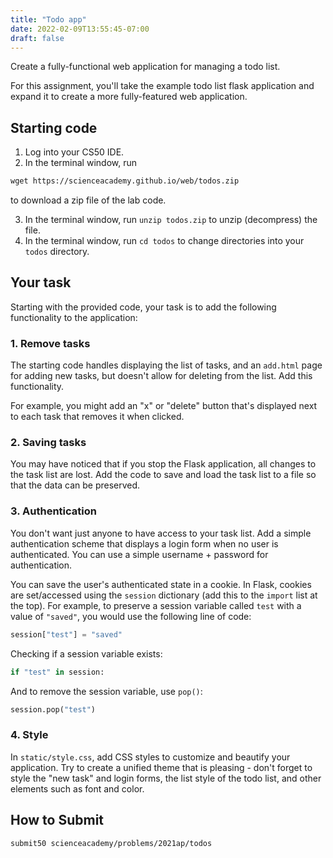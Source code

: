 ```yaml
---
title: "Todo app"
date: 2022-02-09T13:55:45-07:00
draft: false
---
```

Create a fully-functional web application for managing a todo list.
<!--more-->

For this assignment, you'll take the example todo list flask application and expand it to create a more fully-featured web application.

## Starting code

1. Log into your CS50 IDE.
2. In the terminal window, run

```md
wget https://scienceacademy.github.io/web/todos.zip
```

 to download a zip file of the lab code.

3. In the terminal window, run `unzip todos.zip` to unzip (decompress) the file.
4. In the terminal window, run `cd todos` to change directories into your `todos` directory.

## Your task

Starting with the provided code, your task is to add the following functionality to the application:

### 1. Remove tasks

The starting code handles displaying the list of tasks, and an `add.html` page for adding new tasks, but doesn't allow for deleting from the list. Add this functionality.

For example, you might add an "x" or "delete" button that's displayed next to each task that removes it when clicked.

### 2. Saving tasks

You may have noticed that if you stop the Flask application, all changes to the task list are lost. Add the code to save and load the task list to a file so that the data can be preserved.

### 3. Authentication

You don't want just anyone to have access to your task list. Add a simple authentication scheme that displays a login form when no user is authenticated. You can use a simple username + password for authentication.

You can save the user's authenticated state in a cookie. In Flask, cookies are set/accessed using the `session` dictionary (add this to the `import` list at the top). For example, to preserve a session variable called `test` with a value of `"saved"`, you would use the following line of code:

```python
session["test"] = "saved"
```

Checking if a session variable exists:

```python
if "test" in session:
```

And to remove the session variable, use `pop()`:

```python
session.pop("test")
```

### 4. Style

In `static/style.css`, add CSS styles to customize and beautify your application. Try to create a unified theme that is pleasing - don't forget to style the "new task" and login forms, the list style of the todo list, and other elements such as font and color.


## How to Submit

```md
submit50 scienceacademy/problems/2021ap/todos
```
